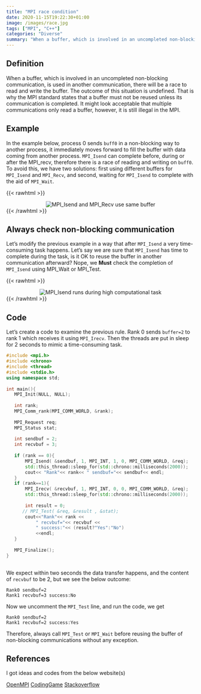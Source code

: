 ```yaml
---
title: "MPI race condition"
date: 2020-11-15T19:22:30+01:00
image: /images/race.jpg
tags: ["MPI", "C++"]
categories: "Diverse"
summary: "When a buffer, which is involved in an uncompleted non-blocking communication, is used in another communication, there will be a race to read and write the buffer."
---
```


## Definition

When a buffer, which is involved in an uncompleted non-blocking communication, is used in another communication, there will be a race to read and write the buffer. The outcome of this situation is undefined. That is why the MPI standard states that a buffer must not be reused unless its communication is completed. It might look acceptable that multiple communications only read a buffer, however, it is still illegal in the MPI.

## Example  

In the example below, process 0 sends `buff0` in a non-blocking way to another process, it immediately moves forward to fill the buffer with data coming from another process. `MPI_Isend` can complete before, during or after the MPI_recv, therefore there is a race of reading and writing on `buff0`. To avoid this, we have two solutions: first using different buffers for `MPI_Isend` and `MPI_Recv`, and second, waiting for `MPI_Isend` to complete with the aid of `MPI_Wait`.

{{< rawhtml >}}
<div style="text-align:center;">
<img src="/images/mpi-race.png" alt="MPI_Isend and MPI_Recv use same buffer" />
</div>
{{< /rawhtml >}}


 

## Always check non-blocking communication

Let’s modify the previous example in a way that after `MPI_Isend` a very time-consuming task happens. Let’s say we are sure that `MPI_Isend` has time to  complete during the task, is it OK to reuse the buffer in another communication afterward? Nope, we **Must** check the completion of `MPI_Isend` using MPI_Wait or MPI_Test. 

{{< rawhtml >}}
<div style="text-align:center;">
<img src="/images/mpi-race2.png" alt="MPI_Isend runs during high computational task" />
</div>
{{< /rawhtml >}}

## Code

Let’s create a code to examine the previous rule. Rank 0 sends `buffer=2` to rank 1 which receives it using `MPI_Irecv`. Then the threads are put in sleep for 2 seconds to mimic a time-consuming task. 

```cpp
#include <mpi.h>
#include <chrono>
#include <thread>
#include <stdio.h>
using namespace std;
 
int main(){
   MPI_Init(NULL, NULL);
  
   int rank;
   MPI_Comm_rank(MPI_COMM_WORLD, &rank);
 
   MPI_Request req;
   MPI_Status stat;
 
   int sendbuf = 2;
   int recvbuf = 3;
 
   if (rank == 0){
       MPI_Isend( &sendbuf, 1, MPI_INT, 1, 0, MPI_COMM_WORLD, &req);
       std::this_thread::sleep_for(std::chrono::milliseconds(2000));
       cout<< "Rank"<< rank<< " sendbuf="<< sendbuf<< endl;
   }
   if (rank==1){
       MPI_Irecv( &recvbuf, 1, MPI_INT, 0, 0, MPI_COMM_WORLD, &req);
       std::this_thread::sleep_for(std::chrono::milliseconds(2000));
 
       int result = 0;
      // MPI_Test( &req, &result , &stat);
       cout<<"Rank"<< rank <<
           " recvbuf="<< recvbuf <<
           " success:"<< (result?"Yes":"No")
           <<endl;
   }
  
   MPI_Finalize();
}
 
 ```

We expect within two seconds the data transfer happens, and the content of `recvbuf` to be 2, but we see the below outcome:

```
Rank0 sendbuf=2 
Rank1 recvbuf=3 success:No
```

Now we uncomment the `MPI_Test` line, and run the code, we get

```
Rank0 sendbuf=2
Rank1 recvbuf=2 success:Yes
```


Therefore, always call `MPI_Test` or `MPI_Wait` before reusing the buffer of  non-blocking communications without any exception.


## References

I got ideas and codes from the below website(s)

[OpenMPI](https://www.open-mpi.org/doc/v4.0/)
[CodingGame](https://www.codingame.com/playgrounds/349/introduction-to-mpi/race-conditions)
[Stackoverflow](https://stackoverflow.com/questions/10017301/mpi-blocking-vs-non-blocking)


